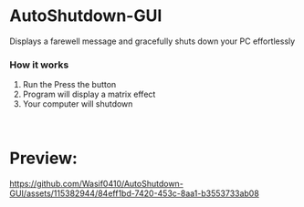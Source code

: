 # AutoShutdown-GUI
Displays a farewell message and gracefully shuts down your PC effortlessly

### How it works
1. Run the Press the button
2. Program will display a matrix effect
3. Your computer will shutdown
<br>

# Preview:

https://github.com/Wasif0410/AutoShutdown-GUI/assets/115382944/84eff1bd-7420-453c-8aa1-b3553733ab08



